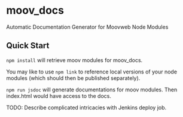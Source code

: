 # moov\_docs
Automatic Documentation Generator for Moovweb Node Modules

## Quick Start

`npm install` will retrieve moov modules for moov\_docs.

You may like to use `npm link` to reference local versions of your node modules
(which should then be published separately).

`npm run jsdoc` will generate documentations for moov modules. Then index.html
would have access to the docs.

TODO: Describe complicated intricacies with Jenkins deploy job.
